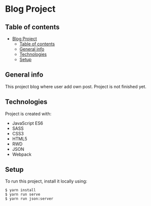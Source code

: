 # Blog Project

## Table of contents
- [Blog Project](#blog-project)
  - [Table of contents](#table-of-contents)
  - [General info](#general-info)
  - [Technologies](#technologies)
  - [Setup](#setup)

## General info

This project blog where user add own post. Project is not finished yet.
	
## Technologies

Project is created with:
* JavaScript ES6
* SASS
* CSS3
* HTML5
* RWD
* JSON
* Webpack
	
## Setup
To run this project, install it locally using:


```
$ yarn install
$ yarn run serve
$ yarn run json:server

```
